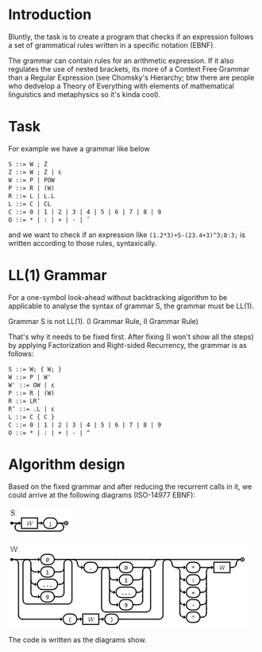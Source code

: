# Introduction
Bluntly, the task is to create a program that checks if an expression follows a set of grammatical rules written in a specific notation (EBNF).

The grammar can contain rules for an arithmetic expression. If it also regulates the use of nested brackets, its more of a Context Free Grammar than a Regular Expression (see Chomsky's Hierarchy; btw there are people who dedvelop a Theory of Everything with elements of mathematical linguistics and metaphysics so it's kinda cool).

# Task
For example we have a grammar like below

```
S ::= W ; Z
Z ::= W ; Z | ε
W ::= P | POW
P ::= R | (W)
R ::= L | L.L
L ::= C | CL
C ::= 0 | 1 | 2 | 3 | 4 | 5 | 6 | 7 | 8 | 9
O ::= * | : | + | - | ˆ
```

and we want to check if an expression like `(1.2*3)+5-(23.4+3)^3;8:3;` is written according to those rules, syntaxically.

# LL(1) Grammar
For a one-symbol look-ahead without backtracking algorithm to be applicable to analyse the syntax of grammar S, the grammar must be LL(1).

Grammar S is not LL(1). (I Grammar Rule, II Grammar Rule)

That's why it needs to be fixed first. After fixing (I won't show all the steps) by applying Factorization and Right-sided Recurrency, the grammar is as follows:

```
S ::= W; { W; }
W ::= P | W'
W' ::= OW | ε
P ::= R | (W)
R ::= LR’
R’ ::= .L | ε
L ::= C { C }
C ::= 0 | 1 | 2 | 3 | 4 | 5 | 6 | 7 | 8 | 9
O ::= * | : | + | - | ^
```

# Algorithm design
Based on the fixed grammar and after reducing the recurrent calls in it, we could arrive at the following diagrams (ISO-14977 EBNF):

![grammar S diagram](https://github.com/pylNeuralNet/mathematical-linguistics-syntax-analyzer/blob/main/Diagrams/S.png)

![production W diagram](https://github.com/pylNeuralNet/mathematical-linguistics-syntax-analyzer/blob/main/Diagrams/W.png)

The code is written as the diagrams show.